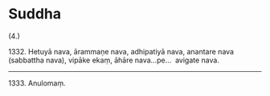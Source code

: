

# Suddha







(4.)

1332\. Hetuyā nava, ārammaṇe nava, adhipatiyā nava, anantare nava (sabbattha nava), vipāke ekaṃ, āhāre nava…pe…  avigate nava.

---

1333\. Anulomaṃ.





